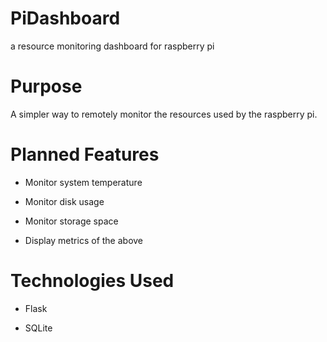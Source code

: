# PiDashboard
 a resource monitoring dashboard for raspberry pi

# Purpose

A simpler way to remotely monitor the resources used by the raspberry pi.

# Planned Features

* Monitor system temperature

* Monitor disk usage

* Monitor storage space

* Display metrics of the above

# Technologies Used

* Flask

* SQLite

